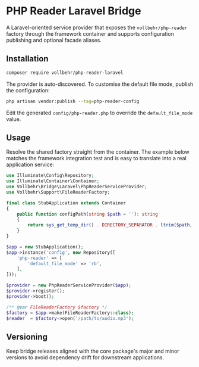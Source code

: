 # PHP Reader Laravel Bridge

A Laravel-oriented service provider that exposes the `vollbehr/php-reader` factory through the framework container and supports configuration publishing and optional facade aliases.

## Installation

```bash
composer require vollbehr/php-reader-laravel
```

The provider is auto-discovered. To customise the default file mode, publish the configuration:

```bash
php artisan vendor:publish --tag=php-reader-config
```

Edit the generated `config/php-reader.php` to override the `default_file_mode` value.

## Usage

Resolve the shared factory straight from the container. The example below matches the framework integration test and is easy to translate into a real application service:

```php
use Illuminate\Config\Repository;
use Illuminate\Container\Container;
use Vollbehr\Bridge\Laravel\PhpReaderServiceProvider;
use Vollbehr\Support\FileReaderFactory;

final class StubApplication extends Container
{
    public function configPath(string $path = ''): string
    {
        return sys_get_temp_dir() . DIRECTORY_SEPARATOR . ltrim($path, DIRECTORY_SEPARATOR);
    }
}

$app = new StubApplication();
$app->instance('config', new Repository([
    'php-reader' => [
        'default_file_mode' => 'rb',
    ],
]));

$provider = new PhpReaderServiceProvider($app);
$provider->register();
$provider->boot();

/** @var FileReaderFactory $factory */
$factory = $app->make(FileReaderFactory::class);
$reader  = $factory->open('/path/to/audio.mp3');
```

## Versioning

Keep bridge releases aligned with the core package's major and minor versions to avoid dependency drift for downstream applications.
